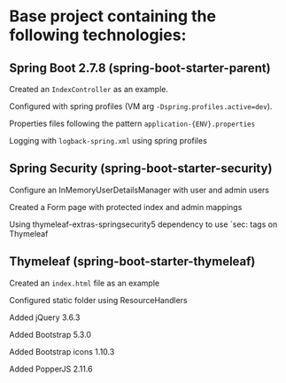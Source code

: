 # Base project containing the following technologies:

## Spring Boot 2.7.8 (spring-boot-starter-parent)

Created an `IndexController` as an example.

Configured with spring profiles (VM arg `-Dspring.profiles.active=dev`).

Properties files following the pattern `application-{ENV}.properties`

Logging with `logback-spring.xml` using spring profiles

## Spring Security (spring-boot-starter-security)

Configure an InMemoryUserDetailsManager with user and admin users

Created a Form page with protected index and admin mappings

Using thymeleaf-extras-springsecurity5 dependency to use `sec: tags on Thymeleaf

## Thymeleaf (spring-boot-starter-thymeleaf)

Created an `index.html` file as an example

Configured static folder using ResourceHandlers

Added jQuery 3.6.3

Added Bootstrap 5.3.0

Added Bootstrap icons 1.10.3

Added PopperJS 2.11.6
